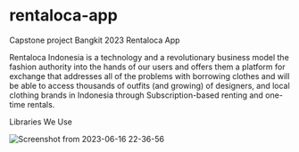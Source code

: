# rentaloca-app

Capstone project Bangkit 2023 Rentaloca App

Rentaloca Indonesia is a technology and a revolutionary business model the fashion authority into the hands of our users and
offers them a platform for exchange that addresses all of the problems with borrowing clothes and will be able to access thousands of outfits
(and growing) of designers, and local clothing brands in Indonesia through Subscription-based renting and one-time rentals.

Libraries We Use

![Screenshot from 2023-06-16 22-36-56](https://github.com/Rentaloca/rentaloca-app/assets/66340211/e8982e7e-2a9a-4221-a755-6baf976c6c1c)
